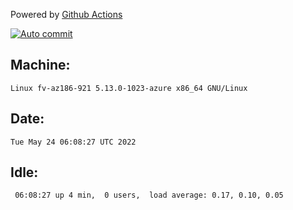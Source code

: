 Powered by [Github Actions](https://github.com/features/actions)

[![Auto commit](https://github.com/gyfary/workstation/workflows/Auto%20commit/badge.svg)](https://github.com/gyfary/workstation/actions?query=workflow%3A%22Auto+commit%22)

## Machine:
```
Linux fv-az186-921 5.13.0-1023-azure x86_64 GNU/Linux
```
## Date:
```
Tue May 24 06:08:27 UTC 2022
```
## Idle:
```
 06:08:27 up 4 min,  0 users,  load average: 0.17, 0.10, 0.05
```
